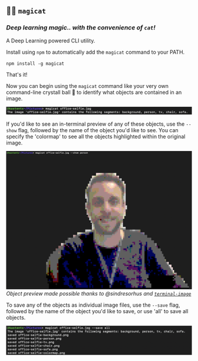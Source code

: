 ## 🧙😺 `magicat`
### _Deep learning magic.. with the convenience of `cat`!_

A Deep Learning powered CLI utility.

Install using `npm` to automatically add the `magicat` command to your PATH.

```
npm install -g magicat
```

That's it! 

Now you can begin using the `magicat` command like your very own command-line crystall ball 🔮 to identify what objects are contained in an image.

![basic usage](assets/basic.png)

If you'd like to see an in-terminal preview of any of these objects, use the `--show` flag, followed by the name of the object you'd like to see. You can specify the 'colormap' to see all the objects highlighted within the original image.

![object preview](assets/show-preview.png)
_Object preview made possible thanks to @sindresorhus and [`terminal-image`](https://github.com/sindresorhus/terminal-image)_

To save any of the objects as individual image files, use the `--save` flag, followed by the name of the object you'd like to save, or use 'all' to save all objects.

![saving objects](assets/save-all.png)
